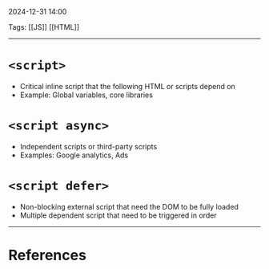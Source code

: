2024-12-31 14:00

Tags: [[JS]] [[HTML]]

---

# `<script>`
- Critical inline script that the following HTML or scripts depend on
- Example: Global variables, core libraries
# `<script async>`
- Independent scripts or third-party scripts
- Examples: Google analytics, Ads
# `<script defer>`
- Non-blocking external script that need the DOM to be fully loaded
- Multiple dependent script that need to be triggered in order

---
# References